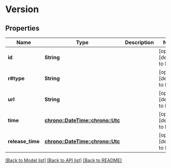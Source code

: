 # Version

## Properties
Name | Type | Description | Notes
------------ | ------------- | ------------- | -------------
**id** | **String** |  | [optional] [default to None]
**r#type** | **String** |  | [optional] [default to None]
**url** | **String** |  | [optional] [default to None]
**time** | [**chrono::DateTime::<chrono::Utc>**](DateTime.md) |  | [optional] [default to None]
**release_time** | [**chrono::DateTime::<chrono::Utc>**](DateTime.md) |  | [optional] [default to None]

[[Back to Model list]](../README.md#documentation-for-models) [[Back to API list]](../README.md#documentation-for-api-endpoints) [[Back to README]](../README.md)



